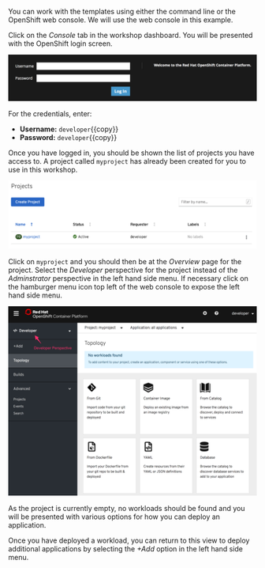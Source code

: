 You can work with the templates using either the command line or the OpenShift web console. We will use the web console in this example.

Click on the _Console_ tab in the workshop dashboard. You will be presented with the OpenShift login screen.

![Web Console Login](../../assets/jupyternotebooks/jupyterhub-service-42/03-web-console-login.png)

For the credentials, enter:

* **Username:** ``developer``{{copy}}
* **Password:** ``developer``{{copy}}

Once you have logged in, you should be shown the list of projects you have access to. A project called ``myproject`` has already been created for you to use in this workshop.

![List of Projects](../../assets/jupyternotebooks/jupyterhub-service-42/03-list-of-projects.png)

Click on ``myproject`` and you should then be at the _Overview_ page for
the project. Select the _Developer_ perspective for the project instead of the _Adminstrator_ perspective in the left hand side menu. If necessary click on the hamburger menu icon top left of the web console to expose the left hand side menu.

![Add to Project](../../assets/jupyternotebooks/jupyterhub-service-42/03-add-to-project.png)

As the project is currently empty, no workloads should be found and you will be presented with various options for how you can deploy an application.

Once you have deployed a workload, you can return to this view to deploy additional applications by selecting the _+Add_ option in the left hand side menu.
